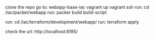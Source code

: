 clone the repo
go to: webapp-base-iac
vagrant up
vagrant ssh
run: cd /iac/packer/webapp
run: packer build build-script

run: cd /iac/terraform/development/webapp/
run: terraform apply

check the url: http://localhost:8185/ 
